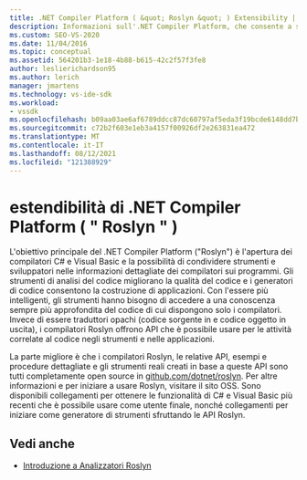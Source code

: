 ```yaml
---
title: .NET Compiler Platform ( &quot; Roslyn &quot; ) Extensibility | Microsoft Docs
description: Informazioni sull'.NET Compiler Platform, che consente a strumenti e sviluppatori di condividere informazioni dettagliate sui programmi dei compilatori.
ms.custom: SEO-VS-2020
ms.date: 11/04/2016
ms.topic: conceptual
ms.assetid: 564201b3-1e18-4b88-b615-42c2f57f3fe8
author: leslierichardson95
ms.author: lerich
manager: jmartens
ms.technology: vs-ide-sdk
ms.workload:
- vssdk
ms.openlocfilehash: b09aa03ae6af6789ddcc87dc60797af5eda3f19bcde6148dd7bfe1b568b7f0f2
ms.sourcegitcommit: c72b2f603e1eb3a4157f00926df2e263831ea472
ms.translationtype: MT
ms.contentlocale: it-IT
ms.lasthandoff: 08/12/2021
ms.locfileid: "121388929"
---
```

# <a name="net-compiler-platform-quotroslynquot-extensibility"></a>estendibilità di .NET Compiler Platform ( &quot; Roslyn &quot; )
L'obiettivo principale del .NET Compiler Platform ("Roslyn") è l'apertura dei compilatori C# e Visual Basic e la possibilità di condividere strumenti e sviluppatori nelle informazioni dettagliate dei compilatori sui programmi. Gli strumenti di analisi del codice migliorano la qualità del codice e i generatori di codice consentono la costruzione di applicazioni. Con l'essere più intelligenti, gli strumenti hanno bisogno di accedere a una conoscenza sempre più approfondita del codice di cui dispongono solo i compilatori. Invece di essere traduttori opachi (codice sorgente in e codice oggetto in uscita), i compilatori Roslyn offrono API che è possibile usare per le attività correlate al codice negli strumenti e nelle applicazioni.

 La parte migliore è che i compilatori Roslyn, le relative API, esempi e procedure dettagliate e gli strumenti reali creati in base a queste API sono tutti completamente open source in [github.com/dotnet/roslyn](https://github.com/dotnet/Roslyn). Per altre informazioni e per iniziare a usare Roslyn, visitare il sito OSS. Sono disponibili collegamenti per ottenere le funzionalità di C# e Visual Basic più recenti che è possibile usare come utente finale, nonché collegamenti per iniziare come generatore di strumenti sfruttando le API Roslyn.

## <a name="see-also"></a>Vedi anche
- [Introduzione a Analizzatori Roslyn](../extensibility/getting-started-with-roslyn-analyzers.md)

